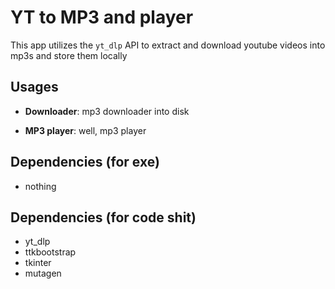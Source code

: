 # YT to MP3 and player

This app utilizes the `yt_dlp` API to extract and download youtube videos into mp3s and store them locally



## Usages

- **Downloader**: 
	mp3 downloader into disk

- **MP3 player**:
  well, mp3 player

## Dependencies (for exe)
- nothing

## Dependencies (for code shit)
- yt_dlp
- ttkbootstrap
- tkinter
- mutagen

